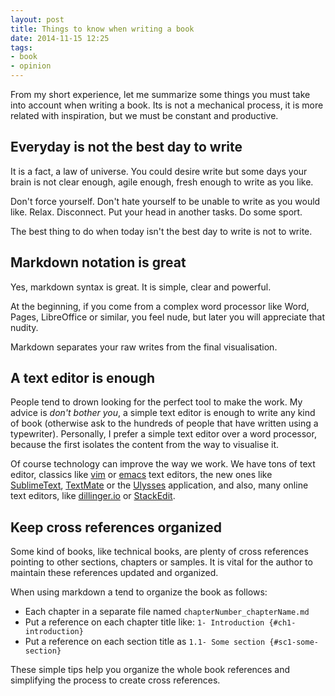 ```yaml
---
layout: post
title: Things to know when writing a book
date: 2014-11-15 12:25
tags:
- book
- opinion
---
```


From my short experience, let me summarize some things you must take into account when writing a book. Its is not a mechanical process, it is more related with inspiration, but we must be constant and productive.

## Everyday is not the best day to write

It is a fact, a law of universe. You could desire write but some days your brain is not clear enough, agile enough, fresh enough to write as you like.

Don't force yourself. Don't hate yourself to be unable to write as you would like. Relax. Disconnect. Put your head in another tasks. Do some sport.

The best thing to do when today isn't the best day to write is not to write.

## Markdown notation is great

Yes, markdown syntax is great. It is simple, clear and powerful.

At the beginning, if you come from a complex word processor like Word, Pages, LibreOffice or similar, you feel nude, but later you will appreciate that nudity.

Markdown separates your raw writes from the final visualisation.

## A text editor is enough

People tend to drown looking for the perfect tool to make the work. My advice is _don't bother you_, a simple text editor is enough to write any kind of book (otherwise ask to the hundreds of people that have written using a typewriter). Personally, I prefer a simple text editor over a word processor, because the first isolates the content from the way to visualise it.

Of course technology can improve the way we work. We have tons of text editor, classics like [vim](http://www.vim.org/) or [emacs](http://www.gnu.org/software/emacs/) text editors, the new ones like [SublimeText](http://www.sublimetext.com/), [TextMate](http://macromates.com/) or the [Ulysses](http://www.ulyssesapp.com/) application, and also, many online text editors, like [dillinger.io](http://dillinger.io) or [StackEdit](https://stackedit.io).

## Keep cross references organized

Some kind of books, like technical books, are plenty of cross references pointing to other sections, chapters or samples. It is vital for the author to maintain these references updated and organized.

When using markdown a tend to organize the book as follows:

*   Each chapter in a separate file named `chapterNumber_chapterName.md`
*   Put a reference on each chapter title like: `1- Introduction {#ch1-introduction}`
*   Put a reference on each section title as `1.1- Some section {#sc1-some-section}`

These simple tips help you organize the whole book references and simplifying the process to create cross references.
